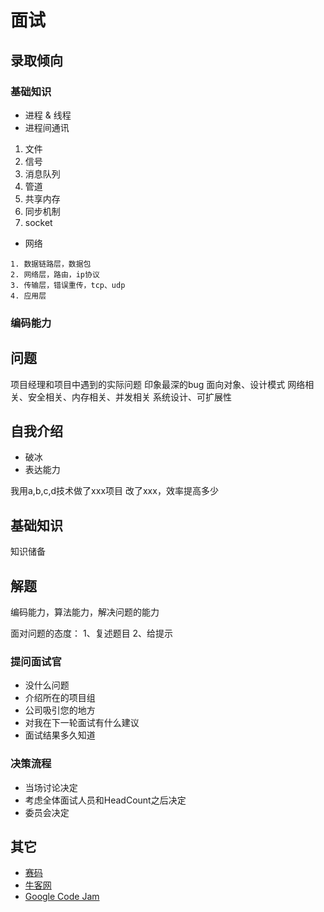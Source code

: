 # 面试
## 录取倾向
### 基础知识
- 进程 & 线程
 - 进程间通讯
 1. 文件
 2. 信号
 3. 消息队列
 4. 管道
 5. 共享内存
 6. 同步机制
 7. socket

- 网络
```
1. 数据链路层，数据包
2. 网络层，路由，ip协议
3. 传输层，错误重传，tcp、udp
4. 应用层
```

### 编码能力

## 问题
项目经理和项目中遇到的实际问题
印象最深的bug
面向对象、设计模式
网络相关、安全相关、内存相关、并发相关
系统设计、可扩展性

## 自我介绍
- 破冰
- 表达能力

我用a,b,c,d技术做了xxx项目
改了xxx，效率提高多少

## 基础知识
知识储备

## 解题
编码能力，算法能力，解决问题的能力

面对问题的态度：
1、复述题目
2、给提示

### 提问面试官
- 没什么问题
- 介绍所在的项目组
- 公司吸引您的地方
- 对我在下一轮面试有什么建议
- 面试结果多久知道

### 决策流程
- 当场讨论决定
- 考虑全体面试人员和HeadCount之后决定
- 委员会决定

## 其它
- [赛码](http://www.acmcoder.com)
- [牛客网](https://www.nowcoder.com)
- [Google Code Jam](https://code.google.com/codejam/kickstart/)

